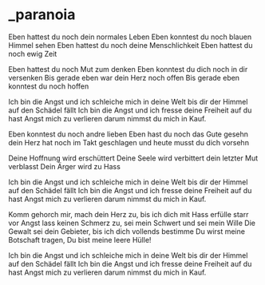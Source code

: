 # _paranoia

Eben hattest du noch dein normales Leben 
Eben konntest du noch blauen Himmel sehen 
Eben hattest du noch deine Menschlichkeit 
Eben hattest du noch ewig Zeit 

Eben hattest du noch Mut zum denken 
Eben konntest du dich noch in dir versenken 
Bis gerade eben war dein Herz noch offen 
Bis gerade eben konntest du noch hoffen 


Ich bin die Angst und ich schleiche mich in deine Welt 
bis dir der Himmel auf den Schädel fällt 
Ich bin die Angst und ich fresse deine Freiheit auf 
du hast Angst mich zu verlieren darum nimmst du mich in Kauf. 


Eben konntest du noch andre lieben 
Eben hast du noch das Gute gesehn 
dein Herz hat noch im Takt geschlagen 
und heute musst du dich vorsehn 

Deine Hoffnung wird erschüttert 
Deine Seele wird verbittert 
dein letzter Mut verblasst 
Dein Ärger wird zu Hass 


Ich bin die Angst und ich schleiche mich in deine Welt 
bis dir der Himmel auf den Schädel fällt 
Ich bin die Angst und ich fresse deine Freiheit auf 
du hast Angst mich zu verlieren darum nimmst du mich in Kauf. 


Komm gehorch mir, mach dein Herz zu, 
bis ich dich mit Hass erfülle 
starr vor Angst lass keinen Schmerz zu, 
sei mein Schwert und sei mein Wille 
Die Gewalt sei dein Gebieter, 
bis ich dich vollends bestimme 
Du wirst meine Botschaft tragen, 
Du bist meine leere Hülle! 

Ich bin die Angst und ich schleiche mich in deine Welt 
bis dir der Himmel auf den Schädel fällt 
Ich bin die Angst und ich fresse deine Freiheit auf 
du hast Angst mich zu verlieren darum nimmst du mich in Kauf. 
